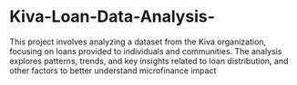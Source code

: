 # Kiva-Loan-Data-Analysis-
This project involves analyzing a dataset from the Kiva organization, focusing on loans provided to individuals and communities. The analysis explores patterns, trends, and key insights related to loan distribution, and other factors to better understand microfinance impact
